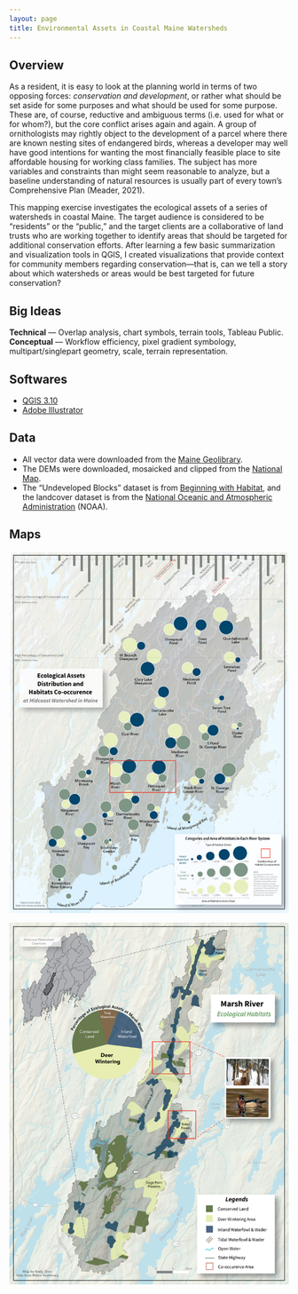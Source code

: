 ```yaml
---
layout: page
title: Environmental Assets in Coastal Maine Watersheds
---
```


## Overview

As a resident, it is easy to look at the planning world in terms of two opposing forces: *conservation and development*, or rather what should be ​set aside for some purposes a​nd what should be ​used for some purpose​. These are, of course, reductive and ambiguous terms (i.e. used for what or for whom?), but the core conflict arises again and again. A group of ornithologists may rightly object to the development of a parcel where there are known nesting sites of endangered birds, whereas a developer may well have good intentions for wanting the most financially feasible place to site affordable housing for working class families. The subject has more variables and constraints than might seem reasonable to analyze, but a baseline understanding of natural resources is usually part of every town’s Comprehensive Plan (Meader, 2021).

This mapping exercise investigates the ecological assets of a series of watersheds in coastal Maine. The target audience is considered to be “residents” or the “public,”​ and the target clients are a collaborative of land trusts​ who are working together to identify areas that should be targeted for additional conservation efforts. After learning a few basic summarization and visualization tools in QGIS, I created visualizations that provide context for community members regarding conservation—that is, can we tell a story about which watersheds or areas would be best targeted for future conservation?

## Big Ideas

**Technical** — Overlap analysis, chart symbols, terrain tools, Tableau Public.  
**Conceptual** — Workflow efficiency, pixel gradient symbology, multipart/singlepart geometry, scale, terrain representation.


## Softwares

- [QGIS 3.10](https://qgis.org/en/site/forusers/download.html)
- [Adobe Illustrator](https://www.adobe.com/products/illustrator/free-trial-download.html)


## Data

- All vector data were downloaded from ​the [Maine Geolibrary​](https://www.maine.gov/geolib/catalog.html).
- The DEMs were downloaded, mosaicked and clipped from ​the [National Map​](https://apps.nationalmap.gov/downloader/#/).
- The “Undeveloped Blocks” dataset is from [​Beginning with Habitat](https://www.maine.gov/ifw/fish-wildlife/wildlife/beginning-with-habitat/index.html)​, and the landcover dataset is from the [​National Oceanic and Atmospheric Administration​](https://www.fisheries.noaa.gov/inport/item/57099) (NOAA).

## Maps

![map1](1026assets/week2a.jpg)

![map2](1026assets/week2b.jpg)
